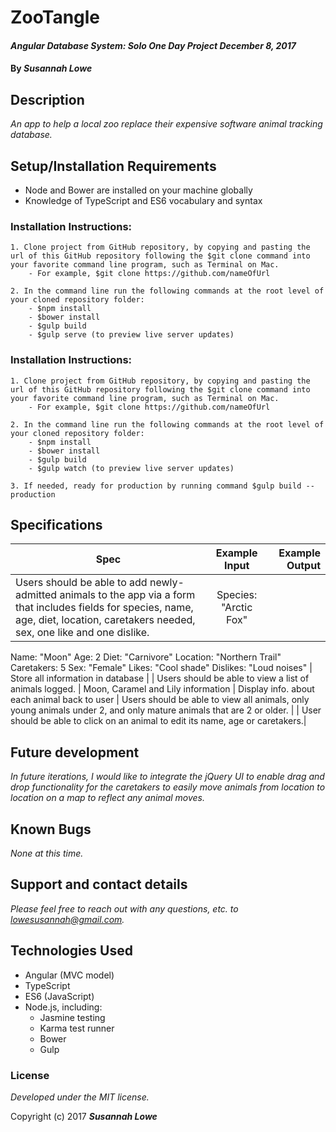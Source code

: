 # ZooTangle

#### _Angular Database System: Solo One Day Project  December 8, 2017_


#### By _**Susannah Lowe**_

## Description
_An app to help a local zoo replace their expensive software animal tracking database._


## Setup/Installation Requirements
   * Node and Bower are installed on your machine globally
   * Knowledge of TypeScript and ES6 vocabulary and syntax

  ### Installation Instructions:
    1. Clone project from GitHub repository, by copying and pasting the url of this GitHub repository following the $git clone command into your favorite command line program, such as Terminal on Mac.  
        - For example, $git clone https://github.com/nameOfUrl

    2. In the command line run the following commands at the root level of your cloned repository folder:
        - $npm install
        - $bower install
        - $gulp build
        - $gulp serve (to preview live server updates)

  ### Installation Instructions:
    1. Clone project from GitHub repository, by copying and pasting the url of this GitHub repository following the $git clone command into your favorite command line program, such as Terminal on Mac.  
        - For example, $git clone https://github.com/nameOfUrl

    2. In the command line run the following commands at the root level of your cloned repository folder:
        - $npm install
        - $bower install
        - $gulp build
        - $gulp watch (to preview live server updates)

    3. If needed, ready for production by running command $gulp build --production


## Specifications

| Spec        | Example Input           | Example Output  |
| ------------- |:-------------:| -----:|
| Users should be able to add newly-admitted animals to the app via a form that includes fields for species, name, age, diet, location, caretakers needed, sex, one like and one dislike.  |   Species: "Arctic Fox"
Name: "Moon"
Age: 2
Diet: "Carnivore"
Location: "Northern Trail"
Caretakers: 5
Sex: "Female"
Likes: "Cool shade"
Dislikes: "Loud noises"  | Store all information in database |
| Users should be able to view a list of animals logged.     |   Moon, Caramel and Lily information      | Display info. about each animal back to user     |   Users should be able to view all animals, only young animals under 2, and only mature animals that are 2 or older. |
| User should be able to click on an animal to edit its name, age or caretakers.|

## Future development
_In future iterations, I would like to integrate the jQuery UI to enable drag and drop functionality for the caretakers to easily move animals from location to location on a map to reflect any animal moves._

## Known Bugs

_None at this time._


## Support and contact details

_Please feel free to reach out with any questions, etc. to lowesusannah@gmail.com._


## Technologies Used

* Angular (MVC model)
* TypeScript
* ES6 (JavaScript)
* Node.js, including:
  - Jasmine testing
  - Karma test runner
  - Bower
  - Gulp


### License

*Developed under the MIT license.*

Copyright (c) 2017 **_Susannah Lowe_**
